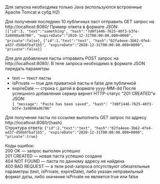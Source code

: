 Для запуска необходима только Java (используются встроенные 
Apache Tomcat и субд H2)

Для получения последних 10 публичных паст отправить
GET запрос на http://localhost:8080/
Пример ответа в формате JSON:  
`[{"id":3,
"text":"something",
"hash":"7d0f1446-7625-40f3-b3fe-3a9898ad6706",
"expireDate":"2020-12-31T00:00:00.000+0000",
"private":false},`
`{"id":1,"text":"text",
"hash":"02fa4eee-3b62-4fe4-ad37-d58b6fbaf1b5",
"expireDate":"2020-12-31T00:00:00.000+0000",
"private":false}]`

Для для добавления пасты отправить
POST запрос на http://localhost:8080/. В теле запроса
необходимо в формате JSON передать параметры
- text — текст пасты
- isPrivate — true для приватной пасты и false для публичной
- expireDate — строка с датой в формате yyyy-MM-dd
После успешного добавления сервер вернет HTTP-статус 
"201 CREATED"и JSON:  
`{ "message": "Paste has been saved",
 "hash": "7d0f1446-7625-40f3-b3fe-3a9898ad6706"`

Для получения  пасты по сссылке выполнить GET запрос
по адресу http://localhost:8080/{hash}  
Структура ответа:
`{"id":2,"text":"text",
 "hash":"02fa4eee-3b62-4fe4-ad37-d58b6fbaf1b5",
 "expireDate":"2020-12-31T00:00:00.000+0000",
 "private":true}`
 
 Коды ошибок:  
 200 OK — запрос выполен успешно  
 201 CREATED — новая паста успешно создана  
 404 NOT FOUND — паста по данному адресу не найдена  
 400 BAD REQUEST — в теле post-запроса отсутствуют обязательные
 параметры (text, isPrivate, expireDate), либо указан неправильный 
 формат даты, либо значение isPrivate не является true или false